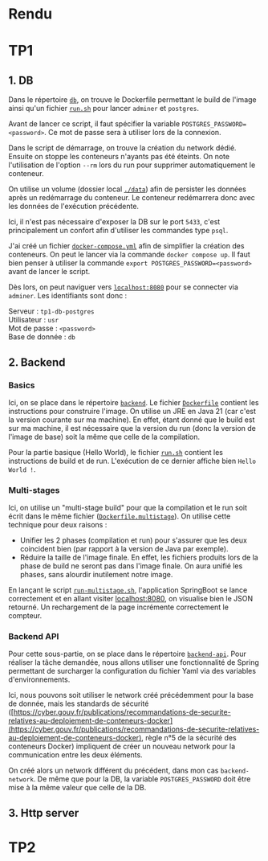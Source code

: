 # Rendu

# TP1

## 1. DB

Dans le répertoire [`db`](./db/), on trouve le Dockerfile permettant le build de l'image ainsi qu'un fichier [`run.sh`](./db/run.sh) pour lancer `adminer` et `postgres`.

Avant de lancer ce script, il faut spécifier la variable `POSTGRES_PASSWORD=<password>`. Ce mot de passe sera à utiliser lors de la connexion.

Dans le script de démarrage, on trouve la création du network dédié. Ensuite on stoppe les conteneurs n'ayants pas été éteints. On note l'utilisation de l'option `--rm` lors du run pour supprimer automatiquement le conteneur.

On utilise un volume (dossier local [`./data`](./db/data/)) afin de persister les données après un redémarrage du conteneur. Le conteneur redémarrera donc avec les données de l'exécution précédente.

Ici, il n'est pas nécessaire d'exposer la DB sur le port `5433`, c'est principalement un confort afin d'utiliser les commandes type `psql`.

J'ai créé un fichier [`docker-compose.yml`](./db/docker-compose.yml) afin de simplifier la création des conteneurs. On peut le lancer via la commande `docker compose up`. Il faut bien penser à utiliser la commande `export POSTGRES_PASSWORD=<password>` avant de lancer le script.

Dès lors, on peut naviguer vers [`localhost:8080`](http://localhost:8080) pour se connecter via `adminer`. Les identifiants sont donc :

Serveur : `tp1-db-postgres` <br/>
Utilisateur : `usr` <br/>
Mot de passe : `<password>` <br/>
Base de donnée : `db` <br/>

## 2. Backend

### Basics

Ici, on se place dans le répertoire [`backend`](./backend/). Le fichier [`Dockerfile`](./backend/Dockerfile) contient les instructions pour construire l'image. On utilise un JRE en Java 21 (car c'est la version courante sur ma machine). En effet, étant donné que le build est sur ma machine, il est nécessaire que la version du run (donc la version de l'image de base) soit la même que celle de la compilation.

Pour la partie basique (Hello World), le fichier [`run.sh`](./backend/run.sh) contient les instructions de build et de run. L'exécution de ce dernier affiche bien `Hello World !`.

### Multi-stages

Ici, on utilise un "multi-stage build" pour que la compilation et le run soit écrit dans le même fichier ([`Dockerfile.multistage`](./backend/Dockerfile.multistage)). On utilise cette technique pour deux raisons : 
* Unifier les 2 phases (compilation et run) pour s'assurer que les deux coincident bien (par rapport à la version de Java par exemple).
* Réduire la taille de l'image finale. En effet, les fichiers produits lors de la phase de build ne seront pas dans l'image finale. On aura unifié les phases, sans alourdir inutilement notre image.

En lançant le script [`run-multistage.sh`](./backend/run-multistage.sh), l'application SpringBoot se lance correctement et en allant visiter [localhost:8080](http://localhost:8080), on visualise bien le JSON retourné. Un rechargement de la page incrémente correctement le compteur.

### Backend API

Pour cette sous-partie, on se place dans le répertoire [`backend-api`](./backend-api/).
Pour réaliser la tâche demandée, nous allons utiliser une fonctionnalité de Spring permettant de surcharger la configuration du fichier Yaml via des variables d'environnements.

Ici, nous pouvons soit utiliser le network créé précédemment pour la base de donnée, mais les standards de sécurité ([https://cyber.gouv.fr/publications/recommandations-de-securite-relatives-au-deploiement-de-conteneurs-docker](https://cyber.gouv.fr/publications/recommandations-de-securite-relatives-au-deploiement-de-conteneurs-docker), règle n°5 de la sécurité des conteneurs Docker) impliquent de créer un nouveau network pour la communication entre les deux éléments. 

On créé alors un network différent du précédent, dans mon cas `backend-network`. De même que pour la DB, la variable `POSTGRES_PASSWORD` doit être mise à la même valeur que celle de la DB.

## 3. Http server

# TP2

<!-- TODO -->
